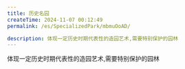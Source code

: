```yaml
---
title: 历史名园
createTime: 2024-11-07 00:12:49
permalink: /es/SpecializedPark/mbmuOoAD/

description: 体现一定历史时期代表性的造园艺术,需要特别保护的园林
---
```


体现一定历史时期代表性的造园艺术,需要特别保护的园林